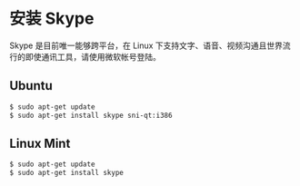 # 安装 Skype

Skype 是目前唯一能够跨平台，在 Linux 下支持文字、语音、视频沟通且世界流行的即使通讯工具，请使用微软帐号登陆。

## Ubuntu

```bash
$ sudo apt-get update
$ sudo apt-get install skype sni-qt:i386
```

## Linux Mint

```bash
$ sudo apt-get update
$ sudo apt-get install skype
```
